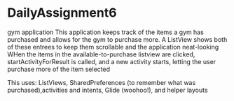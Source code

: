 # DailyAssignment6
gym application
This application keeps track of the items a gym has purchased and 
allows for the gym to purchase more. 
A ListView shows both of these entrees to keep them scrollable and the application neat-looking
WHen the items in the available-to-purchase listview are clicked, startActivityForResult is
called, and a new activity starts, letting the user purchase more of the item selected

This uses: ListViews, SharedPreferences (to remember what was purchased),activities and intents,
Glide (woohoo!), and helper layouts
